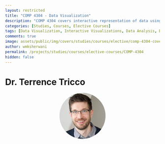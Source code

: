 ```yaml
---
layout: restricted
title: "COMP 4304 - Data Visualization"
description: "COMP 4304 covers interactive representation of data using a modern programming library. Topics include an introduction to the software platform and the principles for data selection, analysis, design, and creation of dynamic visualizations. Students produce interactive web-based objects, addressing problems in the presentation and understanding of large data collections. The techniques discussed are applicable to different sources and types of data."
categories: [Studies, Courses, Elective Courses]
tags: [Data Visualization, Interactive Visualizations, Data Analysis, Data Design, Web-Based Objects, Data Presentation]
comments: true
image: assets/public/img/covers/studies/courses/elective/comp-4304-cover.png
author: wmksherwani
permalink: /projects/studies/courses/elective-courses/COMP-4304
hidden: false
---
```


# Dr. Terrence Tricco

<html lang="en">
    <div style="display: flex; justify-content: space-around; align-items: center;">
        <div style="text-align: center;">
            <img src="assets/public/img/people/Terrence Tricco.png" alt="Terrence Tricco" style="width: 150px; object-fit: cover; border-radius: 50%;">
        </div>
    </div>
</html>

<!-- <html lang="en">
<link href="https://cdnjs.cloudflare.com/ajax/libs/font-awesome/6.0.0-beta3/css/all.min.css" rel="stylesheet">
<div id="star-wrapper" style="margin: 0; display: flex; justify-content: center; align-items: center;">
    <div style="display: flex; justify-content: center; align-items: center; font-size: 50px;">
        <i class="fas fa-star" style="color: gold;"></i>
        <i class="fas fa-star" style="color: gold;"></i>
        <i class="fas fa-star" style="color: gold;"></i>
        <i class="fas fa-star" style="color: gold;"></i>
        <i class="fas fa-star" style="color: gold;"></i>
    </div>
</div>
</html> -->
